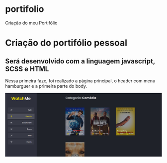 # portifolio
Criação do meu Portifólio


# Criação do portifólio pessoal
## Será desenvolvido com a linguagem javascript, SCSS e HTML
Nessa primeira faze, foi realizado a página principal, o header com menu hamburguer e a primeira parte do body.




![imagem da aplicação final](https://github.com/yasuhei/react-desafio02/blob/main/watch.png)
